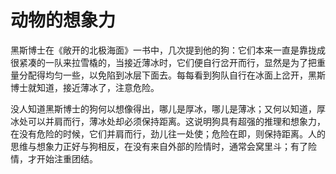 # 动物的想象力

黑斯博士在《敞开的北极海面》一书中，几次提到他的狗：它们本来一直是靠拢成很紧凑的一队来拉雪橇的，当接近薄冰时，它们便自行岔开而行，显然是为了把重量分配得均匀一些，以免陷到冰层下面去。每每看到狗队自行在冰面上岔开，黑斯博士就知道，接近薄冰了，注意危险。 

 没人知道黑斯博士的狗何以想像得出，哪儿是厚冰，哪儿是薄冰；又何以知道，厚冰处可以并肩而行，薄冰处却必须保持距离。这说明狗具有超强的推理和想象力，在没有危险的时候，它们并肩而行，劲儿往一处使；危险在即，则保持距离。人的思维与想象力正好与狗相反，在没有来自外部的险情时，通常会窝里斗；有了险情，才开始注重团结。
 